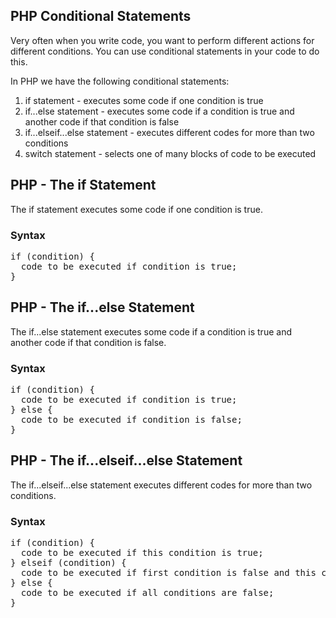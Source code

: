 PHP Conditional Statements
------------------------------
Very often when you write code, you want to perform different actions for different conditions. You can use conditional statements in your code to do this.

In PHP we have the following conditional statements:

01. if statement - executes some code if one condition is true
02. if...else statement - executes some code if a condition is true and another code if that condition is false
03. if...elseif...else statement - executes different codes for more than two conditions
04. switch statement - selects one of many blocks of code to be executed

PHP - The if Statement
-----------------------
The if statement executes some code if one condition is true.

<h3>Syntax</h3>
<pre>
if (condition) {
  code to be executed if condition is true;
}
</pre>


PHP - The if...else Statement
----------------------------------
The if...else statement executes some code if a condition is true and another code if that condition is false.

<h3>Syntax</h3>
<pre>
if (condition) {
  code to be executed if condition is true;
} else {
  code to be executed if condition is false;
}
</pre>

PHP - The if...elseif...else Statement
----------------------------------------
The if...elseif...else statement executes different codes for more than two conditions.

<h3>Syntax</h3>
<pre>
if (condition) {
  code to be executed if this condition is true;
} elseif (condition) {
  code to be executed if first condition is false and this condition is true;
} else {
  code to be executed if all conditions are false;
}
</pre>
